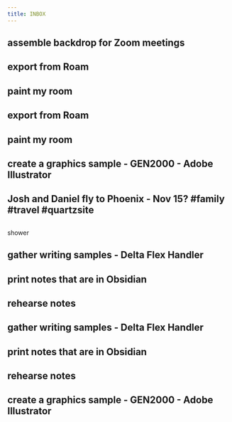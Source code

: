 ```yaml
---
title: INBOX
---
```


## assemble backdrop for Zoom meetings
## export from Roam
## paint my room
## export from Roam
## paint my room
## create a graphics sample - GEN2000 - Adobe Illustrator
## Josh and Daniel fly to Phoenix - Nov 15? #family #travel #quartzsite
##
##
##
##
shower
## gather writing samples - Delta Flex Handler
## print notes that are in Obsidian
## rehearse notes
## gather writing samples - Delta Flex Handler
## print notes that are in Obsidian
## rehearse notes
## create a graphics sample - GEN2000 - Adobe Illustrator
##
